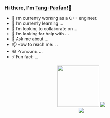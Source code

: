 ### Hi there, I'm [Tang-Paofan!](https://github.com/Tang-Paofan/Tang-Paofan/)👋

- 🔭 I’m currently working as a C++ engineer.
- 🌱 I’m currently learning ...
- 👯 I’m looking to collaborate on ...
- 🤔 I’m looking for help with ...
- 💬 Ask me about ...
- 📫 How to reach me: ...
- 😄 Pronouns: ...
- ⚡ Fun fact: ...

<div align="center">
  <img height="137px" src="https://github-readme-stats.vercel.app/api?username=Tang-Paofan&hide_title=true&hide_border=true&show_icons=trueline_height=21&text_color=000&icon_color=000&bg_color=0,ea6161,ffc64d,fffc4d,52fa5a&theme=graywhite" /> 
  <img src="https://github-readme-stats.vercel.app/api/top-langs/?username=Tang-Paofan&hide_title=true&hide_border=true&layout=compact&langs_count=6&text_color=000&icon_color=fff&bg_color=0,52fa5a,4dfcff,c64dff&theme=graywhite" />
</div>

<div align="center">
  <img src="https://github-readme-activity-graph.vercel.app/graph?username=Tang-Paofan&bg_color=B8CE83&color=708090&line=24292e&point=24292e&area=true&hide_border=true)](https://github.com/ashutosh00710/github-readme-activity-graph" />
</div>


